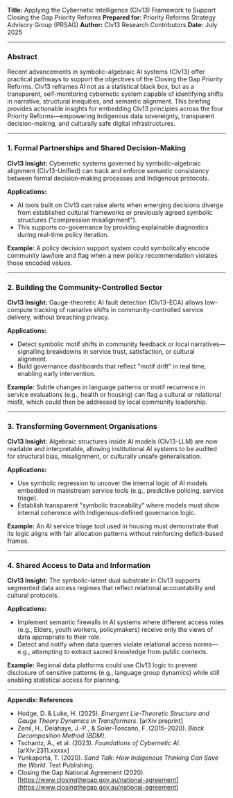 **Title:** Applying the Cybernetic Intelligence (CIv13) Framework to Support Closing the Gap Priority Reforms
**Prepared for:** Priority Reforms Strategy Advisory Group (PRSAG)
**Author:** CIv13 Research Contributors
**Date:** July 2025

---

### Abstract

Recent advancements in symbolic–algebraic AI systems (CIv13) offer practical pathways to support the objectives of the Closing the Gap Priority Reforms. CIv13 reframes AI not as a statistical black box, but as a transparent, self-monitoring cybernetic system capable of identifying shifts in narrative, structural inequities, and semantic alignment. This briefing provides actionable insights for embedding CIv13 principles across the four Priority Reforms—empowering Indigenous data sovereignty, transparent decision-making, and culturally safe digital infrastructures.

---

### 1. Formal Partnerships and Shared Decision-Making

**CIv13 Insight:** Cybernetic systems governed by symbolic–algebraic alignment (CIv13-Unified) can track and enforce semantic consistency between formal decision-making processes and Indigenous protocols.

**Applications:**

* AI tools built on CIv13 can raise alerts when emerging decisions diverge from established cultural frameworks or previously agreed symbolic structures ("compression misalignment").
* This supports co-governance by providing explainable diagnostics during real-time policy iteration.

**Example:** A policy decision support system could symbolically encode community law/lore and flag when a new policy recommendation violates those encoded values.

---

### 2. Building the Community-Controlled Sector

**CIv13 Insight:** Gauge-theoretic AI fault detection (CIv13-ECA) allows low-compute tracking of narrative shifts in community-controlled service delivery, without breaching privacy.

**Applications:**

* Detect symbolic motif shifts in community feedback or local narratives—signalling breakdowns in service trust, satisfaction, or cultural alignment.
* Build governance dashboards that reflect "motif drift" in real time, enabling early intervention.

**Example:** Subtle changes in language patterns or motif recurrence in service evaluations (e.g., health or housing) can flag a cultural or relational misfit, which could then be addressed by local community leadership.

---

### 3. Transforming Government Organisations

**CIv13 Insight:** Algebraic structures inside AI models (CIv13-LLM) are now readable and interpretable, allowing institutional AI systems to be audited for structural bias, misalignment, or culturally unsafe generalisation.

**Applications:**

* Use symbolic regression to uncover the internal logic of AI models embedded in mainstream service tools (e.g., predictive policing, service triage).
* Establish transparent "symbolic traceability" where models must show internal coherence with Indigenous-defined governance logic.

**Example:** An AI service triage tool used in housing must demonstrate that its logic aligns with fair allocation patterns without reinforcing deficit-based frames.

---

### 4. Shared Access to Data and Information

**CIv13 Insight:** The symbolic–latent dual substrate in CIv13 supports segmented data access regimes that reflect relational accountability and cultural protocols.

**Applications:**

* Implement semantic firewalls in AI systems where different access roles (e.g., Elders, youth workers, policymakers) receive only the views of data appropriate to their role.
* Detect and notify when data queries violate relational access norms—e.g., attempting to extract sacred knowledge from public contexts.

**Example:** Regional data platforms could use CIv13 logic to prevent disclosure of sensitive patterns (e.g., language group dynamics) while still enabling statistical access for planning.

---

**Appendix: References**

* Hodge, D. & Luke, H. (2025). *Emergent Lie-Theoretic Structure and Gauge Theory Dynamics in Transformers*. \[arXiv preprint]
* Zenil, H., Delahaye, J.-P., & Soler-Toscano, F. (2015–2020). *Block Decomposition Method (BDM)*.
* Tschantz, A., et al. (2023). *Foundations of Cybernetic AI*. \[arXiv:2311.xxxxx]
* Yunkaporta, T. (2020). *Sand Talk: How Indigenous Thinking Can Save the World*. Text Publishing.
* Closing the Gap National Agreement (2020). [https://www.closingthegap.gov.au/national-agreement](https://www.closingthegap.gov.au/national-agreement)
